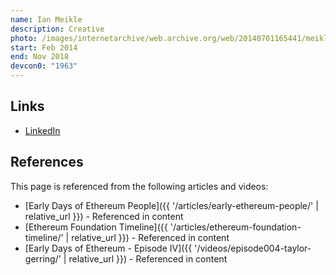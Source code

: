 ```yaml
---
name: Ian Meikle
description: Creative
photo: /images/internetarchive/web.archive.org/web/20140701165441/meikle-ian.jpg
start: Feb 2014
end: Nov 2018
devcon0: "1963"
---
```


## Links
- [LinkedIn](https://www.linkedin.com/in/ian-meikle-9455a891/)

## References

This page is referenced from the following articles and videos:

- [Early Days of Ethereum People]({{ '/articles/early-ethereum-people/' | relative_url }}) - Referenced in content
- [Ethereum Foundation Timeline]({{ '/articles/ethereum-foundation-timeline/' | relative_url }}) - Referenced in content
- [Early Days of Ethereum - Episode IV]({{ '/videos/episode004-taylor-gerring/' | relative_url }}) - Referenced in content
